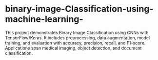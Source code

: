# binary-image-Classification-using-machine-learning-
This project demonstrates Binary Image Classification using CNNs with TensorFlow/Keras. It includes preprocessing, data augmentation, model training, and evaluation with accuracy, precision, recall, and F1-score. Applications span medical imaging, object detection, and document classification.
